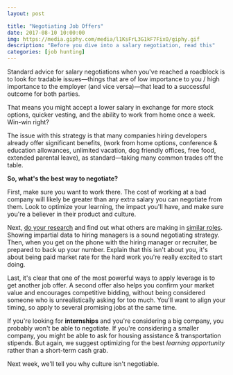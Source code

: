```yaml
---
layout: post

title: "Negotiating Job Offers"
date: 2017-08-10 10:00:00
img: https://media.giphy.com/media/l1KsFrL3G1kF7FixO/giphy.gif
description: "Before you dive into a salary negotiation, read this"
categories: [job hunting]
---
```


Standard advice for salary negotiations when you've reached a roadblock is to look for tradable issues&mdash;things that are of low importance to you / high importance to the employer (and vice versa)&mdash;that lead to a successful outcome for both parties.

That means you might accept a lower salary in exchange for more stock options, quicker vesting, and the ability to work from home once a week. Win-win right?

The issue with this strategy is that many companies hiring developers already offer significant benefits, (work from home options, conference & education allowances, unlimited vacation, dog friendly offices, free food, extended parental leave), as standard&mdash;taking many common trades off the table.

**So, what's the best way to negotiate?**

First, make sure you want to work there. The cost of working at a bad company will likely be greater than any extra salary you can negotiate from them. Look to optimize your learning, the impact you'll have, and make sure you're a believer in their product and culture.

Next, [do your research](https://www.comparably.com/guest/compensation) and find out what others are making in [similar roles](https://www.glassdoor.com/Salaries/san-francisco-software-engineer-salary-SRCH_IL.0,13_IM759_KO14,31.htm). Showing impartial data to hiring managers is a sound negotiating strategy. Then, when you get on the phone with the hiring manager or recruiter, be prepared to back up your number. Explain that this isn't about you, it's about being paid market rate for the hard work you're really excited to start doing.

Last, it's clear that one of the most powerful ways to apply leverage is to get another job offer. A second offer also helps you confirm your market value and encourages competitive bidding, without being considered someone who is unrealistically asking for too much. You'll want to align your timing, so apply to several promising jobs at the same time.

If you're looking for **internships** and you're considering a big company, you probably won't be able to negotiate. If you're considering a smaller company, you might be able to ask for housing assistance & transportation stipends. But again, we suggest optimizing for the best _learning opportunity_ rather than a short-term cash grab.

Next week, we'll tell you why culture isn't negotiable.